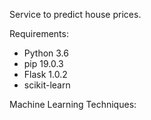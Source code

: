 Service to predict house prices.

Requirements:
* Python 3.6
* pip 19.0.3
* Flask 1.0.2
* scikit-learn

Machine Learning Techniques:
